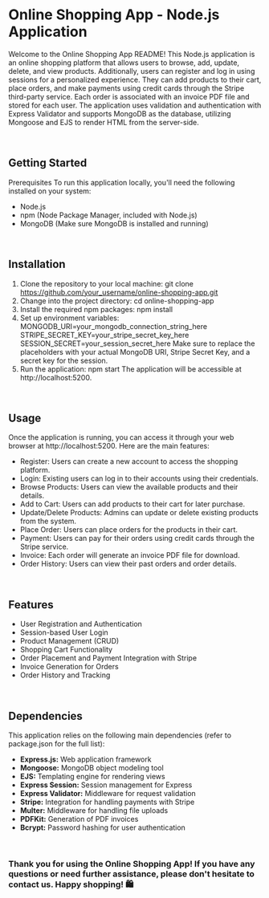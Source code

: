 # Online Shopping App - Node.js Application

Welcome to the Online Shopping App README! This Node.js application is an online shopping platform that allows users to browse, add, update, delete, and view products. Additionally, users can register and log in using sessions for a personalized experience. They can add products to their cart, place orders, and make payments using credit cards through the Stripe third-party service. Each order is associated with an invoice PDF file and stored for each user. The application uses validation and authentication with Express Validator and supports MongoDB as the database, utilizing Mongoose and EJS to render HTML from the server-side.

<br>

## Getting Started
Prerequisites
To run this application locally, you'll need the following installed on your system:

* Node.js
* npm (Node Package Manager, included with Node.js)
* MongoDB (Make sure MongoDB is installed and running)

<br>

## Installation
1. Clone the repository to your local machine: git clone https://github.com/your_username/online-shopping-app.git
2. Change into the project directory: cd online-shopping-app
3. Install the required npm packages: npm install
4. Set up environment variables: MONGODB_URI=your_mongodb_connection_string_here STRIPE_SECRET_KEY=your_stripe_secret_key_here SESSION_SECRET=your_session_secret_here      Make sure to replace the placeholders with your actual MongoDB URI, Stripe Secret Key, and a secret key for the session.
5. Run the application: npm start
The application will be accessible at http://localhost:5200.

<br>

## Usage
Once the application is running, you can access it through your web browser at http://localhost:5200. Here are the main features:

* Register: Users can create a new account to access the shopping platform.
* Login: Existing users can log in to their accounts using their credentials.
* Browse Products: Users can view the available products and their details.
* Add to Cart: Users can add products to their cart for later purchase.
* Update/Delete Products: Admins can update or delete existing products from the system.
* Place Order: Users can place orders for the products in their cart.
* Payment: Users can pay for their orders using credit cards through the Stripe service.
* Invoice: Each order will generate an invoice PDF file for download.
* Order History: Users can view their past orders and order details.

<br>

## Features
* User Registration and Authentication
* Session-based User Login
* Product Management (CRUD)
* Shopping Cart Functionality
* Order Placement and Payment Integration with Stripe
* Invoice Generation for Orders
* Order History and Tracking

<br>

## Dependencies
This application relies on the following main dependencies (refer to package.json for the full list):

* <b>Express.js:</b> Web application framework
* <b>Mongoose:</b> MongoDB object modeling tool
* <b>EJS:</b> Templating engine for rendering views
* <b>Express Session:</b> Session management for Express
* <b>Express Validator:</b> Middleware for request validation
* <b>Stripe:</b> Integration for handling payments with Stripe
* <b>Multer:</b> Middleware for handling file uploads
* <b>PDFKit:</b> Generation of PDF invoices
* <b>Bcrypt:</b> Password hashing for user authentication

<br>


### Thank you for using the Online Shopping App! If you have any questions or need further assistance, please don't hesitate to contact us. Happy shopping! 🛍️
